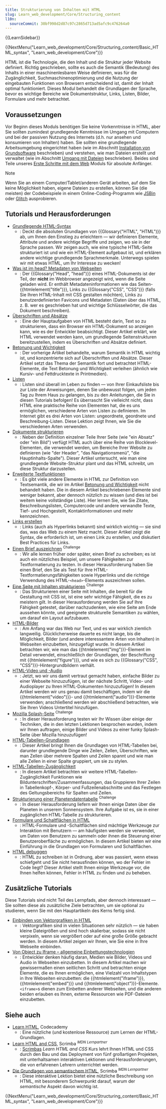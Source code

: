 ```yaml
---
title: Strukturierung von Inhalten mit HTML
slug: Learn_web_development/Core/Structuring_content
l10n:
  sourceCommit: 30bf998d2d87c97c2865d713ad5afc9c476264a0
---
```


{{LearnSidebar}}

{{NextMenu("Learn_web_development/Core/Structuring_content/Basic_HTML_syntax", "Learn_web_development/Core")}}

HTML ist die Technologie, die den Inhalt und die Struktur jeder Website definiert. Richtig geschrieben, sollte es auch die Semantik (Bedeutung) des Inhalts in einer maschinenlesbaren Weise definieren, was für die Zugänglichkeit, Suchmaschinenoptimierung und die Nutzung der eingebauten Funktionen von Browsern entscheidend ist, damit der Inhalt optimal funktioniert. Dieses Modul behandelt die Grundlagen der Sprache, bevor es wichtige Bereiche wie Dokumentstruktur, Links, Listen, Bilder, Formulare und mehr betrachtet.

## Voraussetzungen

Vor Beginn dieses Moduls benötigen Sie keine Vorkenntnisse in HTML, aber Sie sollten zumindest grundlegende Kenntnisse im Umgang mit Computern und bei der passiven Nutzung des Internets (d.h. nur ansehen und konsumieren von Inhalten) haben. Sie sollten eine grundlegende Arbeitsumgebung eingerichtet haben (wie im Abschnitt [Installation von Grundsoftware](/de/docs/Learn_web_development/Getting_started/Environment_setup/Installing_software) beschrieben) und verstehen, wie man Dateien erstellt und verwaltet (wie im Abschnitt [Umgang mit Dateien](/de/docs/Learn_web_development/Getting_started/Environment_setup/Dealing_with_files) beschrieben). Beides sind Teile unseres [Erste Schritte mit dem Web](/de/docs/Learn_web_development/Getting_started/Your_first_website) Moduls für absolute Anfänger.

> [!NOTE]
> Wenn Sie an einem Computer/Tablet/anderen Gerät arbeiten, auf dem Sie keine Möglichkeit haben, eigene Dateien zu erstellen, können Sie (die meisten) der Codebeispiele in einem Online-Coding-Programm wie [JSBin](https://jsbin.com/) oder [Glitch](https://glitch.com/) ausprobieren.

## Tutorials und Herausforderungen

- [Grundlegende HTML-Syntax](/de/docs/Learn_web_development/Core/Structuring_content/Basic_HTML_syntax)
  - : Deckt die absoluten Grundlagen von {{Glossary("HTML", "HTML")}} ab, um Ihnen den Einstieg zu erleichtern — wir definieren Elemente, Attribute und andere wichtige Begriffe und zeigen, wo sie in der Sprache passen. Wir zeigen auch, wie eine typische HTML-Seite strukturiert ist und wie ein HTML-Element aufgebaut ist, und erklären andere wichtige grundlegende Sprachmerkmale. Unterwegs spielen wir mit etwas HTML, um Ihr Interesse zu wecken!
- [Was ist im head? Metadaten von Webseiten](/de/docs/Learn_web_development/Core/Structuring_content/Webpage_metadata)
  - : Der {{Glossary("Head", "head")}} eines HTML-Dokuments ist der Teil, der **nicht** im Webbrowser angezeigt wird, wenn die Seite geladen wird. Er enthält Metadateninformationen wie das Seiten-{{htmlelement("title")}}, Links zu {{Glossary("CSS", "CSS")}} (falls Sie Ihren HTML-Inhalt mit CSS gestalten möchten), Links zu benutzerdefinierten Favicons und Metadaten (Daten über das HTML, z. B. wer es geschrieben hat und wichtige Schlüsselwörter, die das Dokument beschreiben).
- [Überschriften und Absätze](/de/docs/Learn_web_development/Core/Structuring_content/Headings_and_paragraphs)
  - : Eine der Hauptaufgaben von HTML besteht darin, Text so zu strukturieren, dass ein Browser ein HTML-Dokument so anzeigen kann, wie es der Entwickler beabsichtigt. Dieser Artikel erklärt, wie HTML verwendet werden kann, um grundlegende Seitenstrukturen bereitzustellen, indem es Überschriften und Absätze definiert.
- [Betonung und Wichtigkeit](/de/docs/Learn_web_development/Core/Structuring_content/Emphasis_and_importance)
  - : Der vorherige Artikel behandelte, warum Semantik in HTML wichtig ist, und konzentrierte sich auf Überschriften und Absätze. Dieser Artikel setzt das Thema der Semantik fort und betrachtet HTML-Elemente, die Text Betonung und Wichtigkeit verleihen (ähnlich wie Kursiv- und Fettdrucktexte in Printmedien).
- [Listen](/de/docs/Learn_web_development/Core/Structuring_content/Lists)
  - : Listen sind überall im Leben zu finden — von Ihrer Einkaufsliste bis zur Liste der Anweisungen, denen Sie unbewusst folgen, um jeden Tag zu Ihrem Haus zu gelangen, bis zu den Anleitungen, die Sie in diesen Tutorials befolgen! Es überrascht Sie vielleicht nicht, dass HTML eine praktische Reihe von Elementen hat, die es uns ermöglichen, verschiedene Arten von Listen zu definieren. Im Internet gibt es drei Arten von Listen: ungeordnete, geordnete und Beschreibung-Listen. Diese Lektion zeigt Ihnen, wie Sie die verschiedenen Arten verwenden.
- [Dokumente strukturieren](/de/docs/Learn_web_development/Core/Structuring_content/Structuring_documents)
  - : Neben der Definition einzelner Teile Ihrer Seite (wie "ein Absatz" oder "ein Bild") verfügt HTML auch über eine Reihe von Blocklevel-Elementen, die verwendet werden, um Bereiche Ihrer Website zu definieren (wie "der Header", "das Navigationsmenü", "die Hauptinhalts-Spalte"). Dieser Artikel untersucht, wie man eine grundlegende Website-Struktur plant und das HTML schreibt, um diese Struktur darzustellen.
- [Erweiterte Textfunktionen](/de/docs/Learn_web_development/Core/Structuring_content/Advanced_text_features)
  - : Es gibt viele andere Elemente in HTML zur Definition von Textsemantik, die wir im Artikel [Betonung und Wichtigkeit](/de/docs/Learn_web_development/Core/Structuring_content/Emphasis_and_importance) nicht behandelt haben. Die in diesem Artikel beschriebenen Elemente sind weniger bekannt, aber dennoch nützlich zu wissen (und dies ist bei weitem keine vollständige Liste). Hier lernen Sie, wie Sie Zitate, Beschreibungslisten, Computercode und andere verwandte Texte, Tief- und Hochgestellt, Kontaktinformationen und mehr kennzeichnen.
- [Links erstellen](/de/docs/Learn_web_development/Core/Structuring_content/Creating_links)
  - : Links (auch als Hyperlinks bekannt) sind wirklich wichtig — sie sind das, was das Web zu einem Netz macht. Dieser Artikel zeigt die Syntax, die erforderlich ist, um einen Link zu erstellen, und diskutiert Best Practices für Links.
- [Einen Brief auszeichnen](/de/docs/Learn_web_development/Core/Structuring_content/Marking_up_a_letter) <sup>Challenge</sup>
  - : Wir alle lernen früher oder später, einen Brief zu schreiben; es ist auch ein nützliches Beispiel, um unsere Fähigkeiten zur Textformatierung zu testen. In dieser Herausforderung haben Sie einen Brief, den Sie als Test für Ihre HTML-Textformatierungsfähigkeiten sowie Hyperlinks und die richtige Verwendung des HTML-`<head>`-Elements auszeichnen sollen.
- [Eine Seite mit Inhalten strukturieren](/de/docs/Learn_web_development/Core/Structuring_content/Structuring_a_page_of_content) <sup>Challenge</sup>
  - : Das Strukturieren einer Seite mit Inhalten, die bereit für die Gestaltung mit CSS ist, ist eine sehr wichtige Fähigkeit, die es zu meistern gilt. In dieser Herausforderung werden Sie auf Ihre Fähigkeit getestet, darüber nachzudenken, wie eine Seite am Ende aussehen könnte, und geeignete strukturelle Semantiken zu wählen, um darauf ein Layout aufzubauen.
- [HTML-Bilder](/de/docs/Learn_web_development/Core/Structuring_content/HTML_images)
  - : Am Anfang war das Web nur Text, und es war wirklich ziemlich langweilig. Glücklicherweise dauerte es nicht lange, bis die Möglichkeit, Bilder (und andere interessantere Arten von Inhalten) in Webseiten einzubetten, hinzugefügt wurde. In diesem Artikel betrachten wir, wie man das {{htmlelement("img")}}-Element im Detail verwendet, einschließlich der Grundlagen, der Beschriftung mit {{htmlelement("figure")}}, und wie es sich zu {{Glossary("CSS", "CSS")}}-Hintergrundbildern verhält.
- [HTML-Video und -Audio](/de/docs/Learn_web_development/Core/Structuring_content/HTML_video_and_audio)
  - : Jetzt, wo wir uns damit vertraut gemacht haben, einfache Bilder zu einer Webseite hinzuzufügen, ist der nächste Schritt, Video- und Audioplayer zu Ihren HTML-Dokumenten hinzuzufügen! In diesem Artikel werden wir uns genau damit beschäftigen, indem wir die {{htmlelement("video")}}- und {{htmlelement("audio")}}-Elemente verwenden; anschließend werden wir abschließend betrachten, wie Sie Ihren Videos Untertitel hinzufügen.
- [Mozilla Splash-Seite](/de/docs/Learn_web_development/Core/Structuring_content/Mozilla_splash_page) <sup>Challenge</sup>
  - : In dieser Herausforderung testen wir Ihr Wissen über einige der Techniken, die in den letzten Lektionen besprochen wurden, indem wir Ihnen auftragen, einige Bilder und Videos zu einer funky Splash-Seite über Mozilla hinzuzufügen!
- [HTML-Tabellen-Grundlagen](/de/docs/Learn_web_development/Core/Structuring_content/HTML_table_basics)
  - : Dieser Artikel bringt Ihnen die Grundlagen von HTML-Tabellen bei, darunter grundlegende Dinge wie Zeilen, Zellen, Überschriften, wie man Zellen über mehrere Spalten und Zeilen spannt und wie man alle Zellen in einer Spalte gruppiert, um sie zu stylen.
- [HTML-Tabellen-Zugänglichkeit](/de/docs/Learn_web_development/Core/Structuring_content/Table_accessibility)
  - : In diesem Artikel betrachten wir weitere HTML-Tabellen-Zugänglichkeit Funktionen wie Bildunterschriften/Zusammenfassungen, das Gruppieren Ihrer Zeilen in Tabellenkopf-, Körper- und Fußzeilenabschnitte und das Festlegen des Geltungsbereichs für Spalten und Zeilen.
- [Strukturierung einer Planetendatentabelle](/de/docs/Learn_web_development/Core/Structuring_content/Planet_data_table) <sup>Challenge</sup>
  - : In dieser Herausforderung liefern wir Ihnen einige Daten über die Planeten in unserem Sonnensystem. Ihre Aufgabe ist es, sie in einer zugänglichen HTML-Tabelle zu strukturieren.
- [Formulare und Schaltflächen in HTML](/de/docs/Learn_web_development/Core/Structuring_content/HTML_forms)
  - : HTML-Formulare und -Schaltflächen sind mächtige Werkzeuge zur Interaktion mit Benutzern — am häufigsten werden sie verwendet, um Daten von Benutzern zu sammeln oder ihnen die Steuerung einer Benutzeroberfläche zu ermöglichen. In diesem Artikel bieten wir eine Einführung in die Grundlagen von Formularen und Schaltflächen.
- [HTML debuggen](/de/docs/Learn_web_development/Core/Structuring_content/Debugging_HTML)
  - : HTML zu schreiben ist in Ordnung, aber was passiert, wenn etwas schiefgeht und Sie nicht herausfinden können, wo der Fehler im Code liegt? Dieser Artikel stellt Ihnen einige Werkzeuge vor, die Ihnen helfen können, Fehler in HTML zu finden und zu beheben.

## Zusätzliche Tutorials

Diese Tutorials sind nicht Teil des Lernpfads, aber dennoch interessant — Sie sollten diese als zusätzliche Ziele betrachten, um sie optional zu studieren, wenn Sie mit den Hauptartikeln des Kerns fertig sind.

- [Einbinden von Vektorgrafiken in HTML](/de/docs/Learn_web_development/Core/Structuring_content/Including_vector_graphics_in_HTML)
  - : Vektorgrafiken sind in vielen Situationen sehr nützlich — sie haben kleine Dateigrößen und sind hoch skalierbar, sodass sie nicht verpixeln, wenn sie vergrößert oder auf eine große Größe gebracht werden. In diesem Artikel zeigen wir Ihnen, wie Sie eine in Ihre Webseite einbinden.
- [Von Object zu Iframe – allgemeine Einbettungstechnologien](/de/docs/Learn_web_development/Core/Structuring_content/General_embedding_technologies)
  - : Entwickler denken häufig daran, Medien wie Bilder, Videos und Audio in Webseiten einzubetten. In diesem Artikel machen wir gewissermaßen einen seitlichen Schritt und betrachten einige Elemente, die es Ihnen ermöglichen, eine Vielzahl von Inhaltstypen in Ihre Webseiten einzubetten: die {{htmlelement("iframe")}}, {{htmlelement("embed")}} und {{htmlelement("object")}}-Elemente. `<iframe>`s dienen zum Einbetten anderer Webseiten, und die anderen beiden erlauben es Ihnen, externe Ressourcen wie PDF-Dateien einzubetten.

## Siehe auch

- [Learn HTML](https://www.codecademy.com/learn/learn-html), Codecademy
  - : Eine nützliche (und kostenlose Ressource) zum Lernen der HTML-Grundlagen.
- [Learn HTML and CSS](https://scrimba.com/learn-html-and-css-c0p?via=mdn), Scrimba <sup>_MDN Lernpartner_</sup>
  - : [Scrimbas](https://scrimba.com/?via=mdn) _Learn HTML and CSS_ Kurs lehrt Ihnen HTML und CSS durch den Bau und das Deployment von fünf großartigen Projekten, mit unterhaltsamen interaktiven Lektionen und Herausforderungen, die von erfahrenen Lehrern unterrichtet werden.
- [Die Grundlagen von semantischem HTML](https://scrimba.com/the-frontend-developer-career-path-c0j/~0xid?via=mdn), Scrimba <sup>_MDN Lernpartner_</sup>
  - : Diese interaktive Lektion bietet eine nützliche Beschreibung von HTML, mit besonderem Schwerpunkt darauf, warum der _semantische_ Aspekt davon wichtig ist.

{{NextMenu("Learn_web_development/Core/Structuring_content/Basic_HTML_syntax", "Learn_web_development/Core")}}
